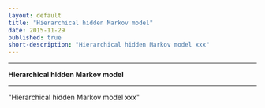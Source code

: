 ```yaml
---
layout: default
title: "Hierarchical hidden Markov model"
date: 2015-11-29
published: true
short-description: "Hierarchical hidden Markov model xxx"
---
```




***
<b>Hierarchical hidden Markov model</b>  

***

"Hierarchical hidden Markov model xxx"
